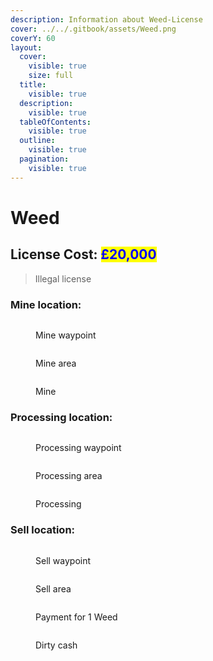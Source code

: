 ```yaml
---
description: Information about Weed-License
cover: ../../.gitbook/assets/Weed.png
coverY: 60
layout:
  cover:
    visible: true
    size: full
  title:
    visible: true
  description:
    visible: true
  tableOfContents:
    visible: true
  outline:
    visible: true
  pagination:
    visible: true
---
```


# Weed

## License Cost: <mark style="color:blue;">£20,000</mark>

> Illegal license

### Mine location:

<div>

<figure><img src="../../.gitbook/assets/Mine 1.png" alt=""><figcaption><p>Mine waypoint</p></figcaption></figure>

 

<figure><img src="../../.gitbook/assets/Mine 2.png" alt=""><figcaption><p>Mine area</p></figcaption></figure>

</div>

<figure><img src="../../.gitbook/assets/Weed mine.png" alt=""><figcaption><p>Mine</p></figcaption></figure>

### Processing location:

<div>

<figure><img src="../../.gitbook/assets/Processing 1.png" alt=""><figcaption><p>Processing waypoint</p></figcaption></figure>

 

<figure><img src="../../.gitbook/assets/Processing 2.png" alt=""><figcaption><p>Processing area</p></figcaption></figure>

</div>

<figure><img src="../../.gitbook/assets/Weed process.png" alt=""><figcaption><p>Processing</p></figcaption></figure>

### Sell location:

<div>

<figure><img src="../../.gitbook/assets/Weed sell 1.png" alt=""><figcaption><p>Sell waypoint</p></figcaption></figure>

 

<figure><img src="../../.gitbook/assets/sell 2.png" alt=""><figcaption><p>Sell area</p></figcaption></figure>

</div>

<div>

<figure><img src="../../.gitbook/assets/sell 1 weed.png" alt=""><figcaption><p>Payment for 1 Weed</p></figcaption></figure>

 

<figure><img src="../../.gitbook/assets/dirty cash.png" alt=""><figcaption><p>Dirty cash </p></figcaption></figure>

</div>
